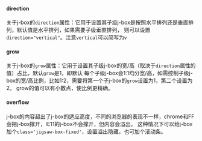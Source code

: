 #### direction
关于j-box的`direction`属性：它用于设置其子级j-box是按照水平排列还是垂直排列，默认值是水平排列，如果需要子级垂直排列，
则可以设置`direction="vertical"`。注意`vertical`可以简写为`v`

#### grow
关于j-box的`grow`属性：它用于设置其子级j-box的宽/高（取决于`direction`属性的值）占比，默认`grow`是1，即默认
每个子级j-box会1:1均分宽/高，如需控制子级j-box的宽/高比例，比如1:2，需要将第一个子j-box的`grow`设置为1，第二个设置为2。
grow的值可以有小数点，使比例更精确。

#### overflow
j-box的内容超出了j-box的适应高度，不同的浏览器的表现不一样，chrome和FF会把j-box撑开，IE11的j-box不会撑开，但内容会溢出。
这种情况下可以给j-box加个`class='jigsaw-box-fixed'`，设置溢出隐藏，也可加个滚动条。

